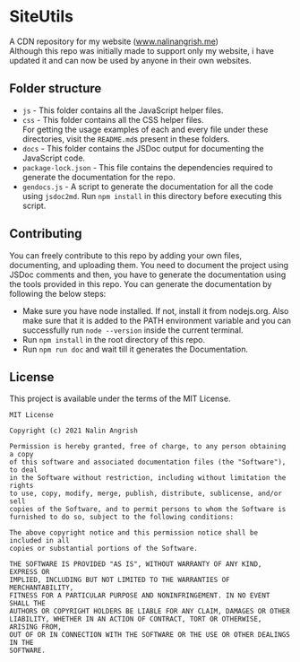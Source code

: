# SiteUtils
A CDN repository for my website (www.nalinangrish.me)  
Although this repo was initially made to support only my website, i have updated it and can now be used by anyone in their own websites.  
## Folder structure
- `js` - This folder contains all the JavaScript helper files.
- `css` - This folder contains all the CSS helper files.   
	For getting the usage examples of each and every file under these directories, visit the `README.md`s present in these folders.
- `docs` - This folder contains the JSDoc output for documenting the JavaScript code. 
- `package-lock.json` - This file contains the dependencies required to generate the documentation for the repo.
- `gendocs.js` - A script to generate the documentation for all the code using `jsdoc2md`. Run `npm install` in this directory before executing this script.
## Contributing
You can freely contribute to this repo by adding your own files, documenting, and uploading them. You need to document the project using JSDoc comments and then, you have to generate the documentation using the tools provided in this repo. You can generate the documentation by following the below steps:  
- Make sure you have node installed. If not, install it from nodejs.org. Also make sure that it is added to the PATH environment variable and you can successfully run `node --version` inside the current terminal.  
- Run `npm install` in the root directory of this repo.  
- Run `npm run doc` and wait till it generates the Documentation.  
## License
This project is available under the terms of the MIT License.
```
MIT License

Copyright (c) 2021 Nalin Angrish

Permission is hereby granted, free of charge, to any person obtaining a copy
of this software and associated documentation files (the "Software"), to deal
in the Software without restriction, including without limitation the rights
to use, copy, modify, merge, publish, distribute, sublicense, and/or sell
copies of the Software, and to permit persons to whom the Software is
furnished to do so, subject to the following conditions:

The above copyright notice and this permission notice shall be included in all
copies or substantial portions of the Software.

THE SOFTWARE IS PROVIDED "AS IS", WITHOUT WARRANTY OF ANY KIND, EXPRESS OR
IMPLIED, INCLUDING BUT NOT LIMITED TO THE WARRANTIES OF MERCHANTABILITY,
FITNESS FOR A PARTICULAR PURPOSE AND NONINFRINGEMENT. IN NO EVENT SHALL THE
AUTHORS OR COPYRIGHT HOLDERS BE LIABLE FOR ANY CLAIM, DAMAGES OR OTHER
LIABILITY, WHETHER IN AN ACTION OF CONTRACT, TORT OR OTHERWISE, ARISING FROM,
OUT OF OR IN CONNECTION WITH THE SOFTWARE OR THE USE OR OTHER DEALINGS IN THE
SOFTWARE.
```